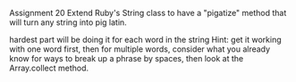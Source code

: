 Assignment 20
Extend Ruby's String class to have a "pigatize" method that will turn any string into pig latin.

hardest part will be doing it for each word in the string
Hint: get it working with one word first, then for multiple words, consider what you already know for ways to break up a phrase by spaces, then look at the Array.collect method.
